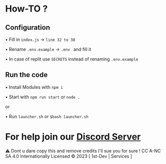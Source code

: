 <!-- @format -->

# How-TO ?

## Configuration
• Fill in `index.js` -> `line 32 to 38`

• Rename `.env.example` -> `.env ` and fill it

• In case of replit use `SECRETS` instead of renaming `.env.example`

## Run the code
• Install Modules with `npm i`

• Start with `npm run start` or `node .`

or

• Run `launcher.sh` or `$bash launcher.sh`

# For help join our [Discord Server](https://discord.gg/1st-dev-services-952570101784281139)

⚠️ Dont u dare copy this and remove credits I'll sue you for sure !
CC A-NC SA 4.0 Internationally Licensed © 2023 [ 1st-Dev | Services ]
